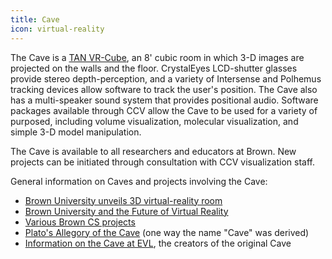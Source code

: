```yaml
---
title: Cave
icon: virtual-reality
---
```

The Cave is a [TAN VR-Cube](http://www.barco.com/en/products-solutions/cubic-immersive-virtual-environment.aspx), an 8' cubic room in which 3-D images are projected on the walls and the floor. CrystalEyes LCD-shutter glasses provide stereo depth-perception, and a variety of Intersense and Polhemus tracking devices allow software to track the user's position. The Cave also has a multi-speaker sound system that provides positional audio. Software packages available through CCV allow the Cave to be used for a variety of purposed, including volume visualization, molecular visualization, and simple 3-D model manipulation.

The Cave is available to all researchers and educators at Brown. New projects can be initiated through consultation with CCV visualization staff.

General information on Caves and projects involving the Cave:

* [Brown University unveils 3D virtual-reality room](https://www.bostonglobe.com/lifestyle/style/2015/06/19/brown-university-unveils-virtual-reality-room/QoTOOp66NpPZeGMF0bapjO/story.html)
* [Brown University and the Future of Virtual Reality](http://www.xconomy.com/boston/2014/10/22/brown-university-and-the-future-of-virtual-reality/)
* [Various Brown CS projects](http://vis.cs.brown.edu/areas/projects.html)
* [Plato's Allegory of the Cave](http://en.wikipedia.org/wiki/Allegory_of_the_Cave) (one way the name "Cave" was derived)
* [Information on the Cave at EVL](http://www.evl.uic.edu/pape/CAVE/), the creators of the original Cave
  
<!-- Note from Leo:
    The Multimedia Labs provide the Brown community with inclusive, adaptive, and experimental 
    spaces equipped with emerging technology to support creative digital work and inspire a 
    community of makers. We embrace thinking through making as a powerful approach to design and 
    learning. Some of the activities the MML supports include: video production, podcasting, large 
    format 2D printing, 3D printing, and VR.
 -->

<!-- TODO
    Talk about CAVE in its current state - currently being upgraded
    Hosted in Studio 4 at the Granoff Center  
    Add information about MML and link to their website
    Talk about other VR events with MML in our cooporation
-->
